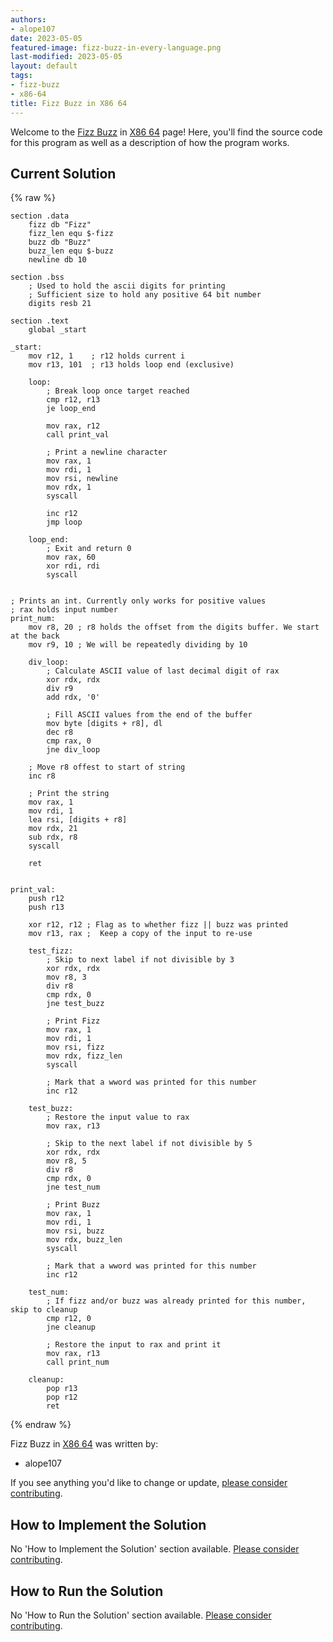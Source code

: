 ```yaml
---
authors:
- alope107
date: 2023-05-05
featured-image: fizz-buzz-in-every-language.png
last-modified: 2023-05-05
layout: default
tags:
- fizz-buzz
- x86-64
title: Fizz Buzz in X86 64
---
```


Welcome to the [Fizz Buzz](https://sampleprograms.io/projects/fizz-buzz) in [X86 64](https://sampleprograms.io/languages/x86-64) page! Here, you'll find the source code for this program as well as a description of how the program works.

## Current Solution

{% raw %}

```x86_64
section .data
    fizz db "Fizz"
    fizz_len equ $-fizz
    buzz db "Buzz"
    buzz_len equ $-buzz
    newline db 10

section .bss
    ; Used to hold the ascii digits for printing
    ; Sufficient size to hold any positive 64 bit number
    digits resb 21 

section .text
    global _start

_start:
    mov r12, 1    ; r12 holds current i
    mov r13, 101  ; r13 holds loop end (exclusive)

    loop:
        ; Break loop once target reached
        cmp r12, r13
        je loop_end

        mov rax, r12
        call print_val

        ; Print a newline character
        mov rax, 1
        mov rdi, 1
        mov rsi, newline
        mov rdx, 1
        syscall

        inc r12
        jmp loop

    loop_end:
        ; Exit and return 0
        mov rax, 60
        xor rdi, rdi
        syscall


; Prints an int. Currently only works for positive values
; rax holds input number
print_num:
    mov r8, 20 ; r8 holds the offset from the digits buffer. We start at the back
    mov r9, 10 ; We will be repeatedly dividing by 10

    div_loop:
        ; Calculate ASCII value of last decimal digit of rax
        xor rdx, rdx
        div r9
        add rdx, '0'

        ; Fill ASCII values from the end of the buffer
        mov byte [digits + r8], dl
        dec r8
        cmp rax, 0
        jne div_loop

    ; Move r8 offest to start of string
    inc r8

    ; Print the string
    mov rax, 1
    mov rdi, 1
    lea rsi, [digits + r8]
    mov rdx, 21
    sub rdx, r8
    syscall

    ret

    
print_val:
    push r12
    push r13

    xor r12, r12 ; Flag as to whether fizz || buzz was printed
    mov r13, rax ;  Keep a copy of the input to re-use
    
    test_fizz:
        ; Skip to next label if not divisible by 3
        xor rdx, rdx
        mov r8, 3
        div r8
        cmp rdx, 0
        jne test_buzz

        ; Print Fizz
        mov rax, 1
        mov rdi, 1
        mov rsi, fizz
        mov rdx, fizz_len
        syscall

        ; Mark that a wword was printed for this number
        inc r12     

    test_buzz:
        ; Restore the input value to rax
        mov rax, r13

        ; Skip to the next label if not divisible by 5
        xor rdx, rdx
        mov r8, 5
        div r8
        cmp rdx, 0
        jne test_num

        ; Print Buzz
        mov rax, 1
        mov rdi, 1
        mov rsi, buzz
        mov rdx, buzz_len
        syscall

        ; Mark that a wword was printed for this number
        inc r12 

    test_num:
        ; If fizz and/or buzz was already printed for this number, skip to cleanup
        cmp r12, 0
        jne cleanup

        ; Restore the input to rax and print it
        mov rax, r13
        call print_num

    cleanup:
        pop r13
        pop r12
        ret
```

{% endraw %}

Fizz Buzz in [X86 64](https://sampleprograms.io/languages/x86-64) was written by:

- alope107

If you see anything you'd like to change or update, [please consider contributing](https://github.com/TheRenegadeCoder/sample-programs).

## How to Implement the Solution

No 'How to Implement the Solution' section available. [Please consider contributing](https://github.com/TheRenegadeCoder/sample-programs-website).

## How to Run the Solution

No 'How to Run the Solution' section available. [Please consider contributing](https://github.com/TheRenegadeCoder/sample-programs-website).